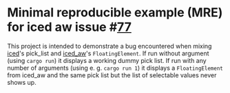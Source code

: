 # Minimal reproducible example (MRE) for iced aw issue #[77](https://github.com/iced-rs/iced_aw/issues/77)

This project is intended to demonstrate a bug encountered when mixing [iced](https://github.com/iced-rs/iced/)'s pick_list and [iced_aw](https://github.com/iced-rs/iced_aw)'s `FloatingElement`. If run without argument (using `cargo run`) it displays a working dummy pick list. If run with any number of arguments (using e. g. `cargo run 1`) it displays a `FloatingElement` from iced_aw and the same pick list but the list of selectable values never shows up.

